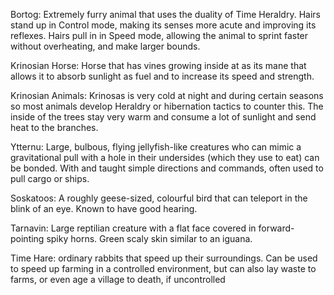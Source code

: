 Bortog: Extremely furry animal that uses the duality of Time Heraldry. Hairs stand up in Control mode, making its senses more acute and improving its reflexes. Hairs pull in in Speed mode, allowing the animal to sprint faster without overheating, and make larger bounds.

Krinosian Horse: Horse that has vines growing inside at as its mane that allows it to absorb sunlight as fuel and to increase its speed and strength.

Krinosian Animals: Krinosas is very cold at night and during certain seasons so most animals develop Heraldry or hibernation tactics to counter this. The inside of the trees stay very warm and consume a lot of sunlight and send heat to the branches.

Ytternu: Large, bulbous, flying jellyfish-like creatures who can mimic a gravitational pull with  a hole in their undersides (which they use to eat) can be bonded. With and taught simple directions and commands, often used to pull cargo or ships. 

Soskatoos: A roughly geese-sized, colourful bird that can teleport in the blink of an eye. Known to have good hearing.

Tarnavin: Large reptilian creature with a flat face covered in forward-pointing spiky horns. Green scaly skin similar to an iguana.

Time Hare: ordinary rabbits that speed up their surroundings. Can be used to speed up farming in a controlled environment, but can also lay waste to farms, or even age a village to death, if uncontrolled



